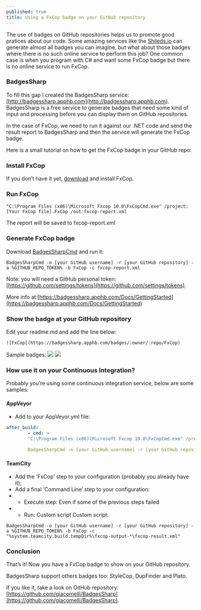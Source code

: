 ```yaml
---
published: true
title: Using a FxCop badge on your GitHub repository
---
```



The use of badges on GitHub repositories helps us to promote good pratices about our code. Some amazing services like the [Shileds.io](http://shields.io) can generate almost all badges you can imagine, but what about those badges where there is no such online service to perform this job? One common case is when you program with C# and want some FxCop badge but there is no online service to run FxCop.

### BadgesSharp
To fill this gap I created the BadgesSharp service: [http://badgessharp.apphb.com](http://badgessharp.apphb.com). BadgesSharp is a free service to generate badges that need some kind of input and processing before you can display them on GitHub repositories.

In the case of FxCop, we need to run it against our .NET code and send the result report to BadgesSharp and then the service will generate the FxCop badge.

Here is a small tutorial on how to get the FxCop badge in your GitHub repo:</p>

### Install FxCop
If you don’t have it yet, [download](https://www.microsoft.com/en-us/download/details.aspx?id=6544) and install FxCop.

### Run FxCop

```
"C:\Program Files (x86)\Microsoft Fxcop 10.0\FxCopCmd.exe" /project:[Your FxCop file].FxCop /out:fxcop-report.xml
```
The report will be saved to fxcop-report.xml

### Generate FxCop badge
Download [BadgesSharpCmd](https://github.com/giacomelli/BadgesSharp/releases) and run it:</p>

```
BadgesSharpCmd -o [your GitHub username] -r [your GitHub repository] -a %GITHUB_REPO_TOKEN% -b FxCop -c fxcop-report.xml
```

Note: you will need a GitHub personal token: [https://github.com/settings/tokens](https://github.com/settings/tokens).

More info at:[https://badgessharp.apphb.com/Docs/GettingStarted](https://badgessharp.apphb.com/Docs/GettingStarted)

### Show the badge at your GitHub repository
Edit your readme.md and add the line below:

```
![FxCop](https://badgessharp.apphb.com/badges/:owner/:repo/FxCop)
```
Sample badges: ![](https://badgessharp.apphb.com/badges/giacomelli/BadgesSharp/FxCop) ![](https://badgessharp.apphb.com/badges/giacomelli/SampleProject/FxCop)

### How use it on your Continuous Integration?
Probably you’re using some continuous integration service, below are some samples:

#### AppVeyor

* Add to your AppVeyor.yml file:
```yaml
after_build:
        - cmd: >
        "C:\Program Files (x86)\Microsoft Fxcop 10.0\FxCopCmd.exe" /project:[Your FxCop file].FxCop /out:fxcop-report.xml

        BadgesSharpCmd -o [your GitHub username] -r [your GitHub repository] -a %GITHUB_REPO_TOKEN% -b FxCop -c fxcop-report.xml
```

#### TeamCity

* Add the ‘FxCop’ step to your configuration (probably you already have it);
* Add a final ‘Command Line’ step to your configuration:
* * Execute step: Even if some of the previous steps failed
* * Run: Custom script
Custom script:

```
BadgesSharpCmd -o [your GitHub username] -r [your GitHub repository] -a %GITHUB_REPO_TOKEN% -b FxCop -c "%system.teamcity.build.tempDir%\fxcop-output-*\fxcop-result.xml"
```

### Conclusion
That’s it! Now you have a FxCop badge to show on your GitHub repository.

BadgesSharp support others badges too: StyleCop, DupFinder and Plato.

If you like it, take a look on GitHub repository: [https://github.com/giacomelli/BadgesSharp](https://github.com/giacomelli/BadgesSharp).
